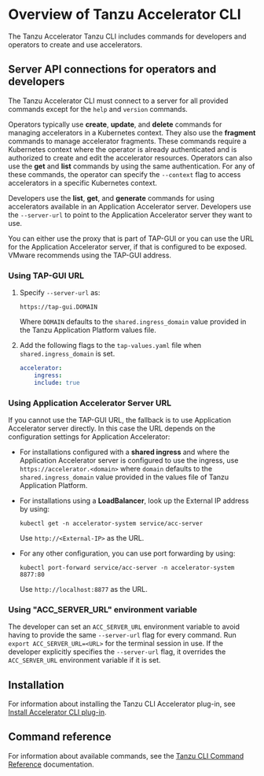 # Overview of Tanzu Accelerator CLI

The Tanzu Accelerator Tanzu CLI includes commands for developers and operators to
create and use accelerators.

## <a id="server-api-connections"></a>Server API connections for operators and developers

The Tanzu Accelerator CLI must connect to a server for all provided commands except for the
`help` and `version` commands.

Operators typically use **create**, **update**, and **delete** commands for managing accelerators in a Kubernetes context.
They also use the **fragment** commands to manage accelerator fragments.
These commands require a Kubernetes context where the operator is already authenticated and is authorized to create and edit the accelerator resources.
Operators can also use the **get** and **list** commands by using the same authentication.
For any of these commands, the operator can specify the `--context` flag to access accelerators in a specific Kubernetes context.

Developers use the **list**, **get**, and **generate** commands for using accelerators
available in an Application Accelerator server.
Developers use the `--server-url` to point to the Application Accelerator server they want to use.

You can either use the proxy that is part of TAP-GUI or you can use the URL for the Application
Accelerator server, if that is configured to be exposed. VMware recommends using the TAP-GUI address.

### <a id="server-api-tap-gui"></a>Using TAP-GUI URL

1. Specify `--server-url` as:

    ```console
    https://tap-gui.DOMAIN
    ```

    Where `DOMAIN` defaults to the `shared.ingress_domain` value provided in the Tanzu Application
    Platform values file.

2. Add the following flags to the `tap-values.yaml` file when `shared.ingress_domain` is set.

    ```yaml
    accelerator:
        ingress:
        include: true
    ```

### <a id="server-api-acc-server"></a>Using Application Accelerator Server URL

If you cannot use the TAP-GUI URL, the fallback is to use Application Accelerator server directly. In this case the URL depends on the configuration settings for Application Accelerator:

- For installations configured with a **shared ingress** and where the Application Accelerator server is configured to use the ingress, use `https://accelerator.<domain>` where `domain` defaults to the `shared.ingress_domain` value provided in the values file of Tanzu Application Platform.
- For installations using a **LoadBalancer**, look up the External IP address by using:

    ```
    kubectl get -n accelerator-system service/acc-server
    ```

    Use `http://<External-IP>` as the URL.
- For any other configuration, you can use port forwarding by using:

    ```
    kubectl port-forward service/acc-server -n accelerator-system 8877:80
    ```

    Use `http://localhost:8877` as the URL.

### <a id="server-api-env-var"></a>Using "ACC_SERVER_URL" environment variable

The developer can set an `ACC_SERVER_URL` environment variable to avoid having to provide the same `--server-url` flag for every command.
Run `export ACC_SERVER_URL=<URL>` for the terminal session in use.
If the developer explicitly specifies the `--server-url` flag, it overrides the `ACC_SERVER_URL` environment variable if it is set.

## <a id="installation"></a>Installation

For information about installing the Tanzu CLI Accelerator plug-in, see [Install Accelerator CLI plug-in](install-accelerator-cli.md).

## <a id='command-reference'></a>Command reference

For information about available commands, see the [Tanzu CLI Command Reference](https://docs.vmware.com/en/VMware-Tanzu-CLI/1.0/tanzu-cli/command-ref.html) documentation.
